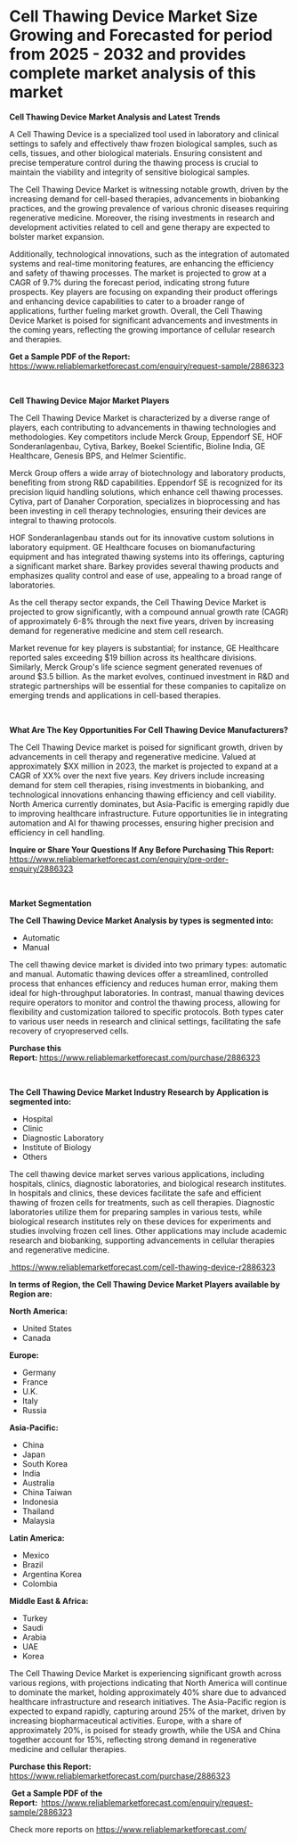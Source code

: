 <p><h1>Cell Thawing Device Market Size Growing and Forecasted for period from 2025 - 2032 and provides complete market analysis of this market</h1></p><p><strong>Cell Thawing Device Market Analysis and Latest Trends</strong></p>
<p><p>A Cell Thawing Device is a specialized tool used in laboratory and clinical settings to safely and effectively thaw frozen biological samples, such as cells, tissues, and other biological materials. Ensuring consistent and precise temperature control during the thawing process is crucial to maintain the viability and integrity of sensitive biological samples.</p><p>The Cell Thawing Device Market is witnessing notable growth, driven by the increasing demand for cell-based therapies, advancements in biobanking practices, and the growing prevalence of various chronic diseases requiring regenerative medicine. Moreover, the rising investments in research and development activities related to cell and gene therapy are expected to bolster market expansion.</p><p>Additionally, technological innovations, such as the integration of automated systems and real-time monitoring features, are enhancing the efficiency and safety of thawing processes. The market is projected to grow at a CAGR of 9.7% during the forecast period, indicating strong future prospects. Key players are focusing on expanding their product offerings and enhancing device capabilities to cater to a broader range of applications, further fueling market growth. Overall, the Cell Thawing Device Market is poised for significant advancements and investments in the coming years, reflecting the growing importance of cellular research and therapies.</p></p>
<p><strong>Get a Sample PDF of the Report:&nbsp;</strong> <a href="https://www.reliablemarketforecast.com/enquiry/request-sample/2886323?utm_campaign=2478&utm_medium=2&utm_source=Github&utm_content=ia&utm_term=13032025&utm_id=cell-thawing-device">https://www.reliablemarketforecast.com/enquiry/request-sample/2886323</a></p>
<p>&nbsp;</p>
<p><strong>Cell Thawing Device Major Market Players</strong></p>
<p><p>The Cell Thawing Device Market is characterized by a diverse range of players, each contributing to advancements in thawing technologies and methodologies. Key competitors include Merck Group, Eppendorf SE, HOF Sonderanlagenbau, Cytiva, Barkey, Boekel Scientific, Bioline India, GE Healthcare, Genesis BPS, and Helmer Scientific. </p><p>Merck Group offers a wide array of biotechnology and laboratory products, benefiting from strong R&D capabilities. Eppendorf SE is recognized for its precision liquid handling solutions, which enhance cell thawing processes. Cytiva, part of Danaher Corporation, specializes in bioprocessing and has been investing in cell therapy technologies, ensuring their devices are integral to thawing protocols.</p><p>HOF Sonderanlagenbau stands out for its innovative custom solutions in laboratory equipment. GE Healthcare focuses on biomanufacturing equipment and has integrated thawing systems into its offerings, capturing a significant market share. Barkey provides several thawing products and emphasizes quality control and ease of use, appealing to a broad range of laboratories.</p><p>As the cell therapy sector expands, the Cell Thawing Device Market is projected to grow significantly, with a compound annual growth rate (CAGR) of approximately 6-8% through the next five years, driven by increasing demand for regenerative medicine and stem cell research. </p><p>Market revenue for key players is substantial; for instance, GE Healthcare reported sales exceeding $19 billion across its healthcare divisions. Similarly, Merck Group's life science segment generated revenues of around $3.5 billion. As the market evolves, continued investment in R&D and strategic partnerships will be essential for these companies to capitalize on emerging trends and applications in cell-based therapies.</p></p>
<p>&nbsp;</p>
<p><strong>What Are The Key Opportunities For Cell Thawing Device Manufacturers?</strong></p>
<p><p>The Cell Thawing Device market is poised for significant growth, driven by advancements in cell therapy and regenerative medicine. Valued at approximately $XX million in 2023, the market is projected to expand at a CAGR of XX% over the next five years. Key drivers include increasing demand for stem cell therapies, rising investments in biobanking, and technological innovations enhancing thawing efficiency and cell viability. North America currently dominates, but Asia-Pacific is emerging rapidly due to improving healthcare infrastructure. Future opportunities lie in integrating automation and AI for thawing processes, ensuring higher precision and efficiency in cell handling.</p></p>
<p><strong>Inquire or Share Your Questions If Any Before Purchasing This Report:</strong> <a href="https://www.reliablemarketforecast.com/enquiry/pre-order-enquiry/2886323?utm_campaign=2478&utm_medium=2&utm_source=Github&utm_content=ia&utm_term=13032025&utm_id=cell-thawing-device">https://www.reliablemarketforecast.com/enquiry/pre-order-enquiry/2886323</a></p>
<p>&nbsp;</p>
<p><strong>Market Segmentation</strong></p>
<p><strong>The Cell Thawing Device Market Analysis by types is segmented into:</strong></p>
<p><ul><li> Automatic</li><li>Manual </li></ul></p>
<p><p>The cell thawing device market is divided into two primary types: automatic and manual. Automatic thawing devices offer a streamlined, controlled process that enhances efficiency and reduces human error, making them ideal for high-throughput laboratories. In contrast, manual thawing devices require operators to monitor and control the thawing process, allowing for flexibility and customization tailored to specific protocols. Both types cater to various user needs in research and clinical settings, facilitating the safe recovery of cryopreserved cells.</p></p>
<p><strong>Purchase this Report:&nbsp;</strong><a href="https://www.reliablemarketforecast.com/purchase/2886323?utm_campaign=2478&utm_medium=2&utm_source=Github&utm_content=ia&utm_term=13032025&utm_id=cell-thawing-device">https://www.reliablemarketforecast.com/purchase/2886323</a></p>
<p>&nbsp;</p>
<p><strong>The Cell Thawing Device Market Industry Research by Application is segmented into:</strong></p>
<p><ul><li> Hospital</li><li>Clinic</li><li>Diagnostic Laboratory</li><li>Institute of Biology</li><li>Others </li></ul></p>
<p><p>The cell thawing device market serves various applications, including hospitals, clinics, diagnostic laboratories, and biological research institutes. In hospitals and clinics, these devices facilitate the safe and efficient thawing of frozen cells for treatments, such as cell therapies. Diagnostic laboratories utilize them for preparing samples in various tests, while biological research institutes rely on these devices for experiments and studies involving frozen cell lines. Other applications may include academic research and biobanking, supporting advancements in cellular therapies and regenerative medicine.</p></p>
<p><a href="https://www.reliablemarketforecast.com/cell-thawing-device-r2886323?utm_campaign=2478&utm_medium=2&utm_source=Github&utm_content=ia&utm_term=13032025&utm_id=cell-thawing-device">&nbsp;https://www.reliablemarketforecast.com/cell-thawing-device-r2886323</a></p>
<p><strong>In terms of Region, the Cell Thawing Device Market Players available by Region are:</strong></p>
<p>
    <p> <strong> North America: </strong>
        <ul>
            <li>United States</li>
            <li>Canada</li>
        </ul>
        </p> 
    <p> <strong> Europe: </strong>
        <ul>
            <li>Germany</li>
            <li>France</li>
            <li>U.K.</li>
            <li>Italy</li>
            <li>Russia</li>
        </ul>
        </p> 
    <p> <strong> Asia-Pacific: </strong>
        <ul>
            <li>China</li>
            <li>Japan</li>
            <li>South Korea</li>
            <li>India</li>
            <li>Australia</li>
            <li>China Taiwan</li>
            <li>Indonesia</li>
            <li>Thailand</li>
            <li>Malaysia</li>
        </ul>
        </p> 
    <p> <strong> Latin America: </strong>
        <ul>
            <li>Mexico</li>
            <li>Brazil</li>
            <li>Argentina Korea</li>
            <li>Colombia</li>
        </ul>
        </p> 
    <p> <strong> Middle East & Africa: </strong>
        <ul>
            <li>Turkey</li>
            <li>Saudi</li>
            <li>Arabia</li>
            <li>UAE</li>
            <li>Korea</li>
        </ul>
    </p>
    </p>
<p><p>The Cell Thawing Device Market is experiencing significant growth across various regions, with projections indicating that North America will continue to dominate the market, holding approximately 40% share due to advanced healthcare infrastructure and research initiatives. The Asia-Pacific region is expected to expand rapidly, capturing around 25% of the market, driven by increasing biopharmaceutical activities. Europe, with a share of approximately 20%, is poised for steady growth, while the USA and China together account for 15%, reflecting strong demand in regenerative medicine and cellular therapies.</p></p>
<p><strong>Purchase this Report: </strong><a href="https://www.reliablemarketforecast.com/purchase/2886323?utm_campaign=2478&utm_medium=2&utm_source=Github&utm_content=ia&utm_term=13032025&utm_id=cell-thawing-device">https://www.reliablemarketforecast.com/purchase/2886323</a></p>
<p>&nbsp;<strong>Get a Sample PDF of the Report:&nbsp;&nbsp;</strong><a href="https://www.reliablemarketforecast.com/enquiry/request-sample/2886323?utm_campaign=2478&utm_medium=2&utm_source=Github&utm_content=ia&utm_term=13032025&utm_id=cell-thawing-device">https://www.reliablemarketforecast.com/enquiry/request-sample/2886323</a></p>
<p><strong></strong></p>
<p>Check more reports on <a href="https://www.reliablemarketforecast.com/?utm_campaign=2478&utm_medium=2&utm_source=Github&utm_content=ia&utm_term=13032025&utm_id=cell-thawing-device">https://www.reliablemarketforecast.com/</a></p>